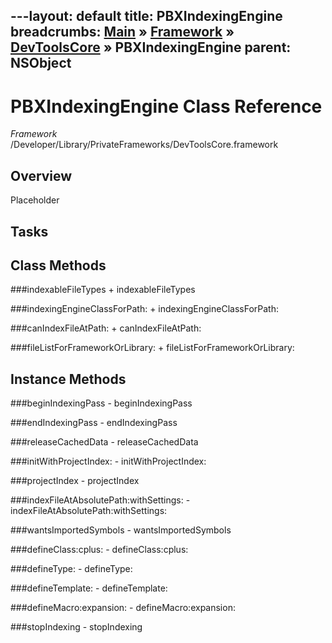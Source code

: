 ---layout: default
title: PBXIndexingEngine
breadcrumbs: <a href="/index.html">Main</a> &raquo; <a href="/Frameworks.html">Framework</a> &raquo; <a href="/Frameworks/DevToolsCore.html">DevToolsCore</a> &raquo; PBXIndexingEngine
parent: NSObject 
---
# PBXIndexingEngine Class Reference

*Framework* /Developer/Library/PrivateFrameworks/DevToolsCore.framework

## Overview

Placeholder

## Tasks

## Class Methods

<a name="+indexableFileTypes"></a>
###indexableFileTypes
    + indexableFileTypes

<a name="+indexingEngineClassForPath:"></a>
###indexingEngineClassForPath:
    + indexingEngineClassForPath:

<a name="+canIndexFileAtPath:"></a>
###canIndexFileAtPath:
    + canIndexFileAtPath:

<a name="+fileListForFrameworkOrLibrary:"></a>
###fileListForFrameworkOrLibrary:
    + fileListForFrameworkOrLibrary:

## Instance Methods

<a name="-beginIndexingPass"></a>
###beginIndexingPass
    - beginIndexingPass

<a name="-endIndexingPass"></a>
###endIndexingPass
    - endIndexingPass

<a name="-releaseCachedData"></a>
###releaseCachedData
    - releaseCachedData

<a name="-initWithProjectIndex:"></a>
###initWithProjectIndex:
    - initWithProjectIndex:

<a name="-projectIndex"></a>
###projectIndex
    - projectIndex

<a name="-indexFileAtAbsolutePath:withSettings:"></a>
###indexFileAtAbsolutePath:withSettings:
    - indexFileAtAbsolutePath:withSettings:

<a name="-wantsImportedSymbols"></a>
###wantsImportedSymbols
    - wantsImportedSymbols

<a name="-defineClass:cplus:"></a>
###defineClass:cplus:
    - defineClass:cplus:

<a name="-defineType:"></a>
###defineType:
    - defineType:

<a name="-defineTemplate:"></a>
###defineTemplate:
    - defineTemplate:

<a name="-defineMacro:expansion:"></a>
###defineMacro:expansion:
    - defineMacro:expansion:

<a name="-stopIndexing"></a>
###stopIndexing
    - stopIndexing

